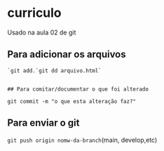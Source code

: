 # curriculo
Usado na aula 02 de git

## Para adicionar os arquivos
    `git add.`git dd arquivo.html`

    
    ## Para comitar/documentar o que foi alterado
`git commit -m "o que esta alteração faz?"`

## Para enviar o git
`git push origin nomw-da-branch`(main, develop,etc)